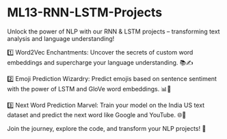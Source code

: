 # ML13-RNN-LSTM-Projects
Unlock the power of NLP with our RNN &amp; LSTM projects – transforming text analysis and language understanding!

1️⃣ Word2Vec Enchantments: Uncover the secrets of custom word embeddings and supercharge your language understanding. 📚✍️

2️⃣ Emoji Prediction Wizardry: Predict emojis based on sentence sentiment with the power of LSTM and GloVe word embeddings. 📊🧠

3️⃣ Next Word Prediction Marvel: Train your model on the India US text dataset and predict the next word like Google and YouTube. 🌐📖

Join the journey, explore the code, and transform your NLP projects! 🌟
